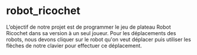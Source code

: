 # robot_ricochet
L’objectif de notre projet est de programmer le jeu de plateau Robot Ricochet dans sa version à un seul joueur.
Pour les déplacements des robots, nous devons cliquer sur le robot qu'on veut déplacer puis utiliser les flèches de notre clavier pour effectuer ce déplacement.